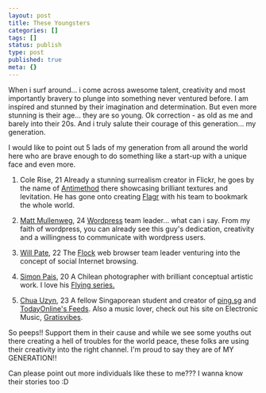 ```yaml
---
layout: post
title: These Youngsters
categories: []
tags: []
status: publish
type: post
published: true
meta: {}
---
```

When i surf around... i come across awesome talent, creativity and most importantly bravery to plunge into something never ventured before. I am inspired and stunned by their imagination and determination. But even more stunning is their age... they are so young. Ok correction - as old as me and barely into their 20s. And i truly salute their courage of this generation... my generation.

I would like to point out 5 lads of my generation from all around the world here who are brave enough to do something like a start-up with a unique face and even more.

1. Cole Rise, 21 Already a stunning surrealism creator in Flickr, he goes by the name of [Antimethod](http://flickr.com/photos/antimethod/) there showcasing brilliant textures and levitation. He has gone onto creating [Flagr](http://www.flagr.com/) with his team to bookmark the whole world.

2. [Matt Mullenweg](http://photomatt.net/), 24 [Wordpress](http://wordpress.org/) team leader... what can i say. From my faith of wordpress, you can already see this guy's dedication, creativity and a willingness to communicate with wordpress users.

3. [Will Pate](http://www.willpate.com/), 22 The [Flock](http://flock.com/) web browser team leader venturing into the concept of social Internet browsing.

4. [Simon Pais](http://flickr.com/photos/simonpais/), 20 A Chilean photographer with brilliant conceptual artistic work. I love his [Flying series.](http://flickr.com/photos/simonpais/sets/650730/)

5. [Chua Uzyn](http://uzyn.com/), 23 A fellow Singaporean student and creator of [ping.sg](http://ping.sg/) and [TodayOnline's Feeds](http://uzyn.com/2006/06/28/my-15-mins/). Also a music lover, check out his site on Electronic Music, [Gratisvibes](http://gratisvibes.com/).

So peeps!! Support them in their cause and while we see some youths out there creating a hell of troubles for the world peace, these folks are using their creativity into the right channel. I'm proud to say they are of MY GENERATION!!

Can please point out more individuals like these to me??? I wanna know their stories too :D
